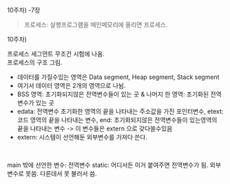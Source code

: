 10주차) -7장

> 프로세스: 실행프로그램을 메인메모리에 올리면 프로세스.  


10주차)

프로세스 세그먼트 무조건 시험에 나옴.  
프로세스의 구조 그림.   

+ 데이터를 가질수있는 영역은 Data segment, Heap segment, Stack segment
+ 여기서 데이터 영역은 2개의 영역으로 나뉨.
+ BSS 영역: 초기화되지않은 전역변수들이 있는 곳 & 나머지 한 영역: 초기화된 전역변수가 있는 곳 
+ edata: 전역변수 초기화한 영역의 끝을 나타내는 주소값을 가진 포인터변수, etext: 코드 영역의 끝을 나타내는 변수, end: 초기화되지않은 전역변수들이 있는영역의 끝을 나타내는 변수 -> 이 변수들은 extern 으로 갖다쓸수있음
+ extern: 시스템이 선언해둔 외부변수를 가져다 쓴다.

<br>

main 밖에 선언한 변수: 전역변수
static: 어디서든 이거 붙여주면 전역변수가 됨. 외부변수로 못씀. 다른데서 못 불러서 씀. 

